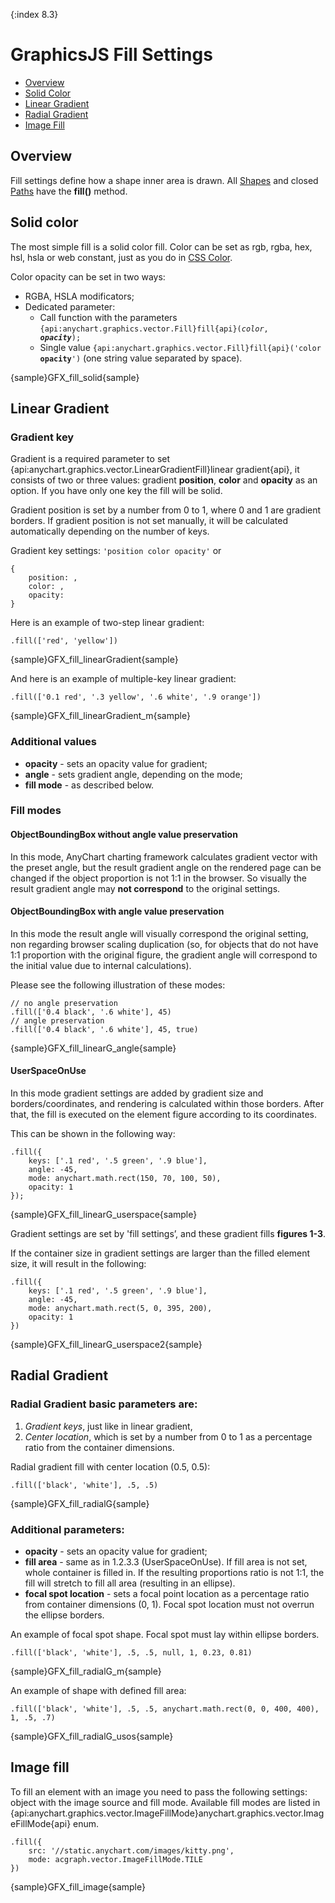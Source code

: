 {:index 8.3}

# GraphicsJS Fill Settings

* [Overview](#overview)
* [Solid Color](#solid_color)
* [Linear Gradient](#linear_gradient)
* [Radial Gradient](#radial_gradient)
* [Image Fill](#image_fill)

## Overview

Fill settings define how a shape inner area is drawn. All [Shapes](Shapes) and closed [Paths](Paths) have the **fill()** method.

## Solid color

The most simple fill is a solid color fill. Color can be set as rgb, rgba, hex, hsl, hsla or web constant, just as you do in [CSS Color](https://www.w3schools.com/cssref/css_colors_legal.asp).

Color opacity can be set in two ways:

* RGBA, HSLA modificators;
* Dedicated parameter:
    * Call function with the parameters <code>{api:anychart.graphics.vector.Fill}fill{api}(_color_, _**opacity**_);</code>
    * Single value <code>{api:anychart.graphics.vector.Fill}fill{api}('color **opacity**')</code> (one string value separated by space).

{sample}GFX\_fill\_solid{sample}

## Linear Gradient

### Gradient key

Gradient is a required parameter to set {api:anychart.graphics.vector.LinearGradientFill}linear gradient{api}, it consists of two or three values: gradient **position**, **color** and **opacity** as an option. If you have only one key the fill will be solid.

Gradient position is set by a number from 0 to 1, where 0 and 1 are gradient borders. If gradient position is not set manually, it will be calculated automatically depending on the number of keys. 

Gradient key settings: `'position color opacity'` or 

```
{
    position: ,
    color: ,
    opacity:
}
```

Here is an example of two-step linear gradient:

```
.fill(['red', 'yellow'])
```

{sample}GFX\_fill_linearGradient{sample}

And here is an example of multiple-key linear gradient:

```
.fill(['0.1 red', '.3 yellow', '.6 white', '.9 orange'])
```

{sample}GFX\_fill\_linearGradient\_m{sample}

### Additional values

* **opacity** - sets an opacity value for gradient;
* **angle** - sets gradient angle, depending on the mode;
* **fill mode** - as described below.

### Fill modes

#### ObjectBoundingBox without angle value preservation

In this mode, AnyChart charting framework calculates gradient vector with the preset angle, but the result gradient angle on the rendered page can be changed if the object proportion is not 1:1 in the browser. So visually the result gradient angle may **not correspond** to the original settings.

#### ObjectBoundingBox with angle value preservation

In this mode the result angle will visually correspond the original setting, non regarding browser scaling duplication (so, for objects that do not have 1:1 proportion with the original figure, the gradient angle will correspond to the initial value due to internal calculations).

Please see the following illustration of these modes:

```
// no angle preservation
.fill(['0.4 black', '.6 white'], 45)
// angle preservation
.fill(['0.4 black', '.6 white'], 45, true)
```

{sample}GFX\_fill\_linearG\_angle{sample}

#### UserSpaceOnUse

In this mode gradient settings are added by gradient size and borders/coordinates, and rendering is calculated within those borders. After that, the fill is executed on the element figure according to its coordinates.

This can be shown in the following way:

```
.fill({
    keys: ['.1 red', '.5 green', '.9 blue'],
    angle: -45,
    mode: anychart.math.rect(150, 70, 100, 50),
    opacity: 1
});
```

{sample}GFX\_fill\_linearG\_userspace{sample}

Gradient settings are set by 'fill settings’, and these gradient fills **figures 1-3**.

If the container size in gradient settings are larger than the filled element size, it will result in the following:

```
.fill({
    keys: ['.1 red', '.5 green', '.9 blue'],
    angle: -45,
    mode: anychart.math.rect(5, 0, 395, 200),
    opacity: 1
})
```

{sample}GFX\_fill\_linearG\_userspace2{sample}

## Radial Gradient

### Radial Gradient basic parameters are:

1. _Gradient keys_, just like in linear gradient,
2. _Center location_, which is set by a number from 0 to 1 as a percentage ratio from the container dimensions.

Radial gradient fill with center location (0.5, 0.5):

```
.fill(['black', 'white'], .5, .5)
```

{sample}GFX\_fill_radialG{sample}

### Additional parameters:

* **opacity** - sets an opacity value for gradient;
* **fill area** - same as in 1.2.3.3 (UserSpaceOnUse). 
 If fill area is not set, whole container is filled in.
 If the resulting proportions ratio is not 1:1, the fill will stretch to fill all area (resulting in an ellipse).
* **focal spot location** - sets a focal point location as a percentage ratio from container dimensions (0, 1). Focal spot location must not overrun the ellipse borders.

An example of focal spot shape. Focal spot must lay within ellipse borders.

```
.fill(['black', 'white'], .5, .5, null, 1, 0.23, 0.81)
```

{sample}GFX\_fill\_radialG\_m{sample}

An example of shape with defined fill area:

```
.fill(['black', 'white'], .5, .5, anychart.math.rect(0, 0, 400, 400), 1, .5, .7)
```

{sample}GFX\_fill\_radialG\_usos{sample}

## Image fill

To fill an element with an image you need to pass the following settings: object with the image source and fill mode. Available fill modes are listed in {api:anychart.graphics.vector.ImageFillMode}anychart.graphics.vector.ImageFillMode{api} enum.

```
.fill({
    src: '//static.anychart.com/images/kitty.png',
    mode: acgraph.vector.ImageFillMode.TILE
})
```

{sample}GFX\_fill_image{sample}

